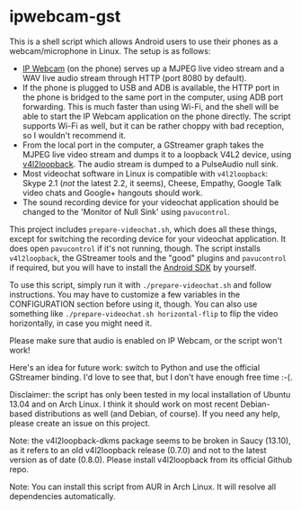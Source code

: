 ipwebcam-gst
============

This is a shell script which allows Android users to use their phones as a webcam/microphone in Linux. The setup is as follows:

* [IP Webcam](https://market.android.com/details?id=com.pas.webcam) (on the phone) serves up a MJPEG live video stream and a WAV live audio stream through HTTP (port 8080 by default).
* If the phone is plugged to USB and ADB is available, the HTTP port in the phone is bridged to the same port in the computer, using ADB port forwarding. This is much faster than using Wi-Fi, and the shell will be able to start the IP Webcam application on the phone directly. The script supports Wi-Fi as well, but it can be rather choppy with bad reception, so I wouldn't recommend it.
* From the local port in the computer, a GStreamer graph takes the MJPEG live video stream and dumps it to a loopback V4L2 device, using [v4l2loopback](https://github.com/umlaeute/v4l2loopback). The audio stream is dumped to a PulseAudio null sink.
* Most videochat software in Linux is compatible with `v4l2loopback`: Skype 2.1 (*not* the latest 2.2, it seems), Cheese, Empathy, Google Talk video chats and Google+ hangouts should work.
* The sound recording device for your videochat application should be changed to the 'Monitor of Null Sink' using `pavucontrol`.

This project includes `prepare-videochat.sh`, which does all these things, except for switching the recording device for your videochat application. It does open `pavucontrol` if it's not running, though. The script installs `v4l2loopback`, the GStreamer tools and the "good" plugins and `pavucontrol` if required, but you will have to install the [Android SDK](http://developer.android.com/sdk) by yourself.

To use this script, simply run it with `./prepare-videochat.sh` and follow instructions. You may have to customize a few variables in the CONFIGURATION section before using it, though. You can also use something like `./prepare-videochat.sh horizontal-flip` to flip the video horizontally, in case you might need it.

Please make sure that audio is enabled on IP Webcam, or the script won't work!

Here's an idea for future work: switch to Python and use the official GStreamer binding. I'd love to see that, but I don't have enough free time :-(.

Disclaimer: the script has only been tested in my local installation of Ubuntu 13.04 and on Arch Linux. I think it should work on most recent Debian-based distributions as well (and Debian, of course). If you need any help, please create an issue on this project.

Note: the v4l2loopback-dkms package seems to be broken in Saucy (13.10), as it refers to an old v4l2loopback release (0.7.0) and not to the latest version as of date (0.8.0). Please install v4l2loopback from its official Github repo.

Note: You can install this script from AUR in Arch Linux. It will resolve all dependencies automatically.
